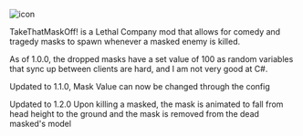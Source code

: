 ![icon](https://github.com/ImpulsiveLad/TakeThatMaskOff-/assets/92990441/8530f4b1-bf66-4ac1-9a10-08c01d269f8c)

TakeThatMaskOff! is a Lethal Company mod that allows for comedy and tragedy masks to spawn whenever a masked enemy is killed.

As of 1.0.0, the dropped masks have a set value of 100 as random variables that sync up between clients are hard, and I am not very good at C#.

Updated to 1.1.0,
Mask Value can now be changed through the config

Updated to 1.2.0
Upon killing a masked, the mask is animated to fall from head height to the ground and the mask is removed from the dead masked's model
